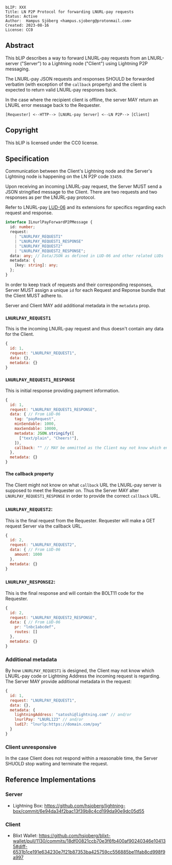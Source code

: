 ```
bLIP: XXX
Title: LN P2P Protocol for forwarding LNURL-pay requests
Status: Active
Author:  Hampus Sjöberg <hampus.sjoberg@protonmail.com>
Created: 2023-08-16
License: CC0
```

## Abstract

This bLIP describes a way to forward LNURL-pay requests from an LNURL-server
("Server") to a Lightning node ("Client") using Lightning P2P messaging.

The LNURL-pay JSON requests and responses SHOULD be forwarded verbatim
(with exception of the `callback` property) and the client is expected to return
valid LNURL-pay responses back.

In the case where the recipient client is offline, the server MAY return an
LNURL error message back to the Requester.

```
[Requester] <--HTTP--> [LNURL-pay Server] <--LN P2P--> [Client]
```

## Copyright

This bLIP is licensed under the CC0 license.

## Specification

Communication between the Client's Lightning node and the Server's Lightning
node is happening on the LN P2P code `33459`.

Upon receiving an incoming LNURL-pay request, the Server MUST send a JSON
stringified message to the Client. There are two requests and two responses as
per the LNURL-pay protocol.

Refer to LNURL-pay [LUD-06] and its extensions for specifics regarding each
request and response.

```Typescript
interface ILnurlPayForwardP2PMessage {
  id: number;
  request:
    | "LNURLPAY_REQUEST1"
    | "LNURLPAY_REQUEST1_RESPONSE"
    | "LNURLPAY_REQUEST2"
    | "LNURLPAY_REQUEST2_RESPONSE";
  data: any; // Data/JSON as defined in LUD-06 and other related LUDs
  metadata: {
    [key: string]: any;
  };
}
```

In order to keep track of requests and their corresponding responses, Server
MUST assign a unique `id` for each Request and Reponse bundle that the Client
MUST adhere to.

Server and Client MAY add additional metadata in the `metadata` prop.

### `LNURLPAY_REQUEST1`

This is the incoming LNURL-pay request and thus doesn't contain any data for the
Client.

```Javascript
{
  id: 1,
  request: "LNURLPAY_REQUEST1",
  data: {},
  metadata: {}
}
```

### `LNURLPAY_REQUEST1_RESPONSE`

This is initial response providing payment information.

```Javascript
{
  id: 1,
  request: "LNURLPAY_REQUEST1_RESPONSE",
  data: { // From LUD-06 
    tag: "payRequest",
    minSendable: 1000,
    maxSendable: 10000,
    metadata: JSON.stringify([
      ["text/plain", "Cheers!"],
    ]),
    callback: "" // MAY be ommitted as the Client may not know which endpoint Server will meet the Requester on
  },
  metadata: {}
}
```

#### The callback property

The Client might not know on what `callback` URL the LNURL-pay server is
supposed to meet the Requester on. Thus the Server MAY alter
`LNURLPAY_REQUEST1_RESPONSE` in order to provide the correct `callback` URL.

### `LNURLPAY_REQUEST2`:

This is the final request from the Requester.
Requester will make a GET request Server via the callback URL.

```Javascript
{
  id: 2,
  request: "LNURLPAY_REQUEST2",
  data: { // From LUD-06
    amount: 1000
  },
  metadata: {}
}
```

### `LNURLPAY_RESPONSE2`:

This is the final response and will contain the BOLT11 code for the Requester.

```Javascript
{
  id: 2,
  request: "LNURLPAY_REQUEST2_RESPONSE",
  data: { // From LUD-06
    pr: "lnbc1abcdef",
    routes: []
  },
  metadata: {}
}
```

### Additional metadata

By how `LNURLPAY_REQUEST1` is designed, the Client may not know which LNURL-pay
code or Lightning Address the incoming request is regarding.
The Server MAY provide additional metadata in the request:

```Javascript
{
  id: 1,
  request: "LNURLPAY_REQUEST1",
  data: {},
  metadata: {
    lightningAddress: "satoshi@lightning.com" // and/or
    lnurlPay: "LNURL123" // and/or
    lud17: "lnurlp:https://domain.com/pay"
  }
}
```

### Client unresponsive

In the case Client does not respond within a reasonable time, the Server SHUOLD
stop waiting and terminate the request.

<!-- ## Motivation -->


<!-- ## Backwards Compatibility -->


## Reference Implementations

### Server

* Lightning Box: https://github.com/hsjoberg/lightning-box/commit/6e94da34f2bac13f39b8c4cd199da90e9dc05d55

### Client

* Blixt Wallet: https://github.com/hsjoberg/blixt-wallet/pull/1130/commits/18df00821ccb70e3f6fb400af90240346e104135#diff-6531b1ce191e634230e7f21b87353ba425759cc556885be11fab8cd998f9a997

[LUD-06]: https://github.com/lnurl/luds/blob/luds/06.md
